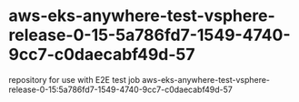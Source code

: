 # aws-eks-anywhere-test-vsphere-release-0-15-5a786fd7-1549-4740-9cc7-c0daecabf49d-57
repository for use with E2E test job aws-eks-anywhere-test-vsphere-release-0-15:5a786fd7-1549-4740-9cc7-c0daecabf49d-57
